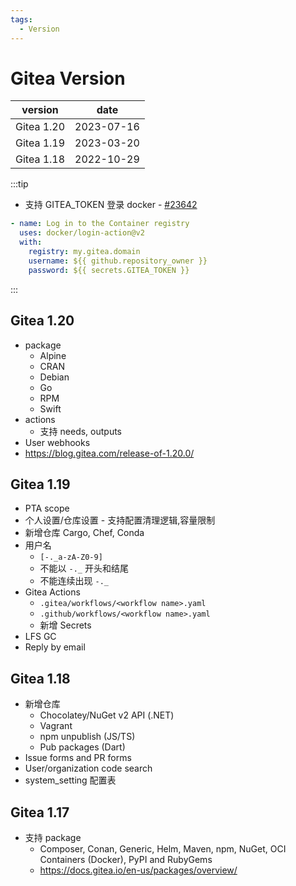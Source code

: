 ```yaml
---
tags:
  - Version
---
```


# Gitea Version

| version    | date       |
| ---------- | ---------- |
| Gitea 1.20 | 2023-07-16 |
| Gitea 1.19 | 2023-03-20 |
| Gitea 1.18 | 2022-10-29 |

:::tip

- 支持 GITEA_TOKEN 登录 docker - [#23642](https://github.com/go-gitea/gitea/issues/23642)

```yaml
- name: Log in to the Container registry
  uses: docker/login-action@v2
  with:
    registry: my.gitea.domain
    username: ${{ github.repository_owner }}
    password: ${{ secrets.GITEA_TOKEN }}
```

:::

## Gitea 1.20

- package
  - Alpine
  - CRAN
  - Debian
  - Go
  - RPM
  - Swift
- actions
  - 支持 needs, outputs
- User webhooks
- https://blog.gitea.com/release-of-1.20.0/

## Gitea 1.19

- PTA scope
- 个人设置/仓库设置 - 支持配置清理逻辑,容量限制
- 新增仓库 Cargo, Chef, Conda
- 用户名
  - `[-._a-zA-Z0-9]`
  - 不能以 `-._` 开头和结尾
  - 不能连续出现 `-._`
- Gitea Actions
  - `.gitea/workflows/<workflow name>.yaml`
  - `.github/workflows/<workflow name>.yaml`
  - 新增 Secrets
- LFS GC
- Reply by email

## Gitea 1.18

- 新增仓库
  - Chocolatey/NuGet v2 API (.NET)
  - Vagrant
  - npm unpublish (JS/TS)
  - Pub packages (Dart)
- Issue forms and PR forms
- User/organization code search
- system_setting 配置表

## Gitea 1.17

- 支持 package
  - Composer, Conan, Generic, Helm, Maven, npm, NuGet, OCI Containers (Docker), PyPI and RubyGems
  - https://docs.gitea.io/en-us/packages/overview/
